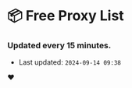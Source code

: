 # :package: Free Proxy List
### Updated every 15 minutes.

- Last updated: `2024-09-14 09:38`

:heart:
